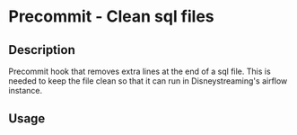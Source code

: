 # Precommit - Clean sql files

## Description

Precommit hook that removes extra lines at the end of a sql file.
This is needed to keep the file clean so that it can run in Disneystreaming's airflow instance.

## Usage

